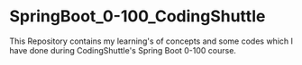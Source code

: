 <h1> SpringBoot_0-100_CodingShuttle </h1>
<p> This Repository contains my learning's of concepts and some codes which I have done during CodingShuttle's Spring Boot 0-100 course. <p>
